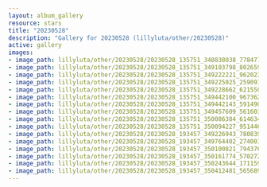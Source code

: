 ```yaml
---
layout: album_gallery
resource: stars
title: "20230528"
description: "Gallery for 20230528 (lillyluta/other/20230528)"
active: gallery
images:
- image_path: lillyluta/other/20230528/20230528_135751_348838038_778477550648416_4645971598532543002_n.jpg
- image_path: lillyluta/other/20230528/20230528_135751_349103798_802659807937708_8772207649395392560_n.jpg
- image_path: lillyluta/other/20230528/20230528_135751_349222221_962023825152612_3250780897057709961_n.jpg
- image_path: lillyluta/other/20230528/20230528_135751_349225025_259091116640734_1546346214437173871_n.jpg
- image_path: lillyluta/other/20230528/20230528_135751_349228662_621550409884068_8039887990495882950_n.jpg
- image_path: lillyluta/other/20230528/20230528_135751_349442100_967362087627963_2785042019497088255_n.jpg
- image_path: lillyluta/other/20230528/20230528_135751_349442143_591490079460075_5879312274538673875_n.jpg
- image_path: lillyluta/other/20230528/20230528_135751_349457609_561603606123956_7463276518199756146_n.jpg
- image_path: lillyluta/other/20230528/20230528_135751_350086384_614634123941769_8342257757765204556_n.jpg
- image_path: lillyluta/other/20230528/20230528_135751_350094227_951446122827443_6924243085378074833_n.jpg
- image_path: lillyluta/other/20230528/20230528_193457_349226943_780839167100600_228001675963310236_n.jpg
- image_path: lillyluta/other/20230528/20230528_193457_349764402_274001331826357_7655783168857560601_n.jpg
- image_path: lillyluta/other/20230528/20230528_193457_350100821_794376588979025_6729322051493258547_n.jpg
- image_path: lillyluta/other/20230528/20230528_193457_350161774_570272038568026_7984272741955891968_n.jpg
- image_path: lillyluta/other/20230528/20230528_193457_350243644_171159585922879_3695536713306573102_n.jpg
- image_path: lillyluta/other/20230528/20230528_193457_350412481_565689898810916_3882607120303115783_n.jpg
---
```

